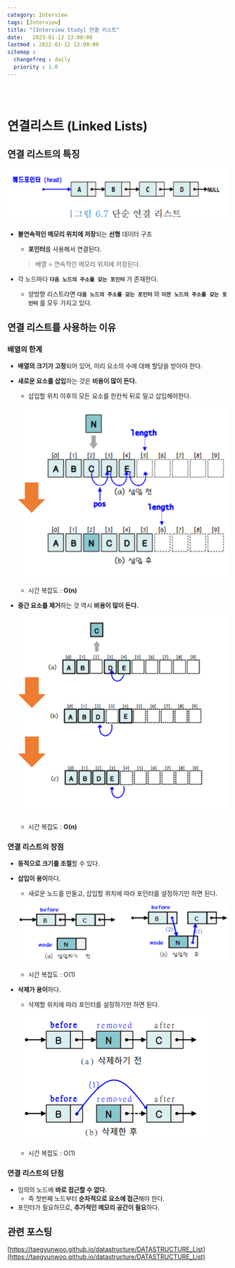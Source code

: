 ```yaml
---
category: Interview
tags: [Interview]
title: "[Interview Study] 연결 리스트"
date:   2023-01-12 13:00:00 
lastmod : 2022-01-12 13:00:00
sitemap :
  changefreq : daily
  priority : 1.0
---
```


<br/><br/>

# 연결리스트 (Linked Lists)

## 연결 리스트의 특징

![Untitled](/assets/img/2023-01-12-Interview_Linked_Lists/Untitled.png)

- **불연속적인 메모리 위치에 저장**되는 **선형** 데이터 구조
    - **포인터**를 사용해서 연결된다.
    
    > 배열 = 연속적인 메모리 위치에 저장된다.
    > 
- 각 노드마다 **`다음 노드의 주소를 갖는 포인터`** 가 존재한다.
    - 양방향 리스트라면 **`다음 노드의 주소를 갖는 포인터`** 와 **`이전 노드의 주소를 갖는 포인터`** 를 모두 가지고 있다.

## 연결 리스트를 사용하는 이유

### 배열의 한계

- **배열의 크기가 고정**되어 있어, 미리 요소의 수에 대해 할당을 받아야 한다.
- **새로운 요소를 삽입**하는 것은 **비용이 많이 든다.**
    - 삽입할 위치 이후의 모든 요소를 한칸씩 뒤로 밀고 삽입해야한다.
    
    ![Untitled](/assets/img/2023-01-12-Interview_Linked_Lists/Untitled%201.png)
    
    - 시간 복잡도 : **O(n)**
- **중간 요소를 제거**하는 것 역시 **비용이 많이 든다.**
    
    ![Untitled](/assets/img/2023-01-12-Interview_Linked_Lists/Untitled%202.png)
    
    - 시간 복잡도 : **O(n)**

### 연결 리스트의 장점

- **동적으로 크기를 조절**할 수 있다.
- **삽입이 용이**하다.
    - 새로운 노드를 만들고, 삽입할 위치에 따라 포인터를 설정하기만 하면 된다.
    
    ![Untitled](/assets/img/2023-01-12-Interview_Linked_Lists/Untitled%203.png)
    
    - 시간 복잡도 : O(1)
- **삭제가 용이**하다.
    - 삭제할 위치에 따라 포인터를 설정하기만 하면 된다.
    
    ![Untitled](/assets/img/2023-01-12-Interview_Linked_Lists/Untitled%204.png)
    
    - 시간 복잡도 : O(1)

### 연결 리스트의 단점

- 임의의 노드에 **바로 접근할 수 없다.**
    - 즉 첫번째 노드부터 **순차적으로 요소에 접근**해야 한다.
- 포인터가 필요하므로, **추가적인 메모리 공간이 필요**하다.

## 관련 포스팅

[https://taegyunwoo.github.io/datastructure/DATASTRUCTURE_List](https://taegyunwoo.github.io/datastructure/DATASTRUCTURE_List)